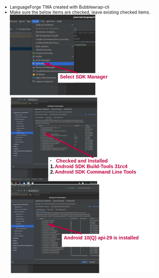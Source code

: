 - LanguageForge TWA created with Bubblewrap-cli
- Make sure the below items are checked, leave existing checked items.
![Screenshot](doc/sdk_manager.png)
